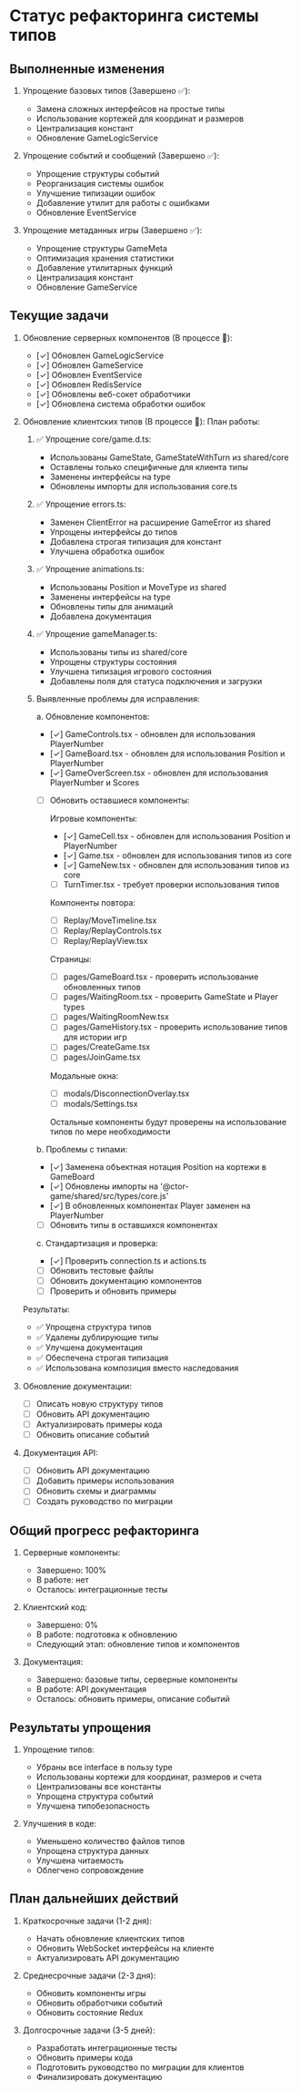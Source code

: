 # Статус рефакторинга системы типов

## Выполненные изменения

1. Упрощение базовых типов (Завершено ✅):
   - Замена сложных интерфейсов на простые типы
   - Использование кортежей для координат и размеров
   - Централизация констант
   - Обновление GameLogicService

2. Упрощение событий и сообщений (Завершено ✅):
   - Упрощение структуры событий
   - Реорганизация системы ошибок
   - Улучшение типизации ошибок
   - Добавление утилит для работы с ошибками
   - Обновление EventService

3. Упрощение метаданных игры (Завершено ✅):
   - Упрощение структуры GameMeta
   - Оптимизация хранения статистики
   - Добавление утилитарных функций
   - Централизация констант
   - Обновление GameService

## Текущие задачи

1. Обновление серверных компонентов (В процессе 🔄):
   - [✓] Обновлен GameLogicService
   - [✓] Обновлен GameService
   - [✓] Обновлен EventService
   - [✓] Обновлен RedisService
   - [✓] Обновлены веб-сокет обработчики
   - [✓] Обновлена система обработки ошибок

2. Обновление клиентских типов (В процессе 🔄):
   План работы:
   1. ✅ Упрощение core/game.d.ts:
      - Использованы GameState, GameStateWithTurn из shared/core
      - Оставлены только специфичные для клиента типы
      - Заменены интерфейсы на type
      - Обновлены импорты для использования core.ts
   
   2. ✅ Упрощение errors.ts:
      - Заменен ClientError на расширение GameError из shared
      - Упрощены интерфейсы до типов
      - Добавлена строгая типизация для констант
      - Улучшена обработка ошибок

   3. ✅ Упрощение animations.ts:
      - Использованы Position и MoveType из shared
      - Заменены интерфейсы на type
      - Обновлены типы для анимаций
      - Добавлена документация

   4. ✅ Упрощение gameManager.ts:
      - Использованы типы из shared/core
      - Упрощены структуры состояния
      - Улучшена типизация игрового состояния
      - Добавлены поля для статуса подключения и загрузки

   5. Выявленные проблемы для исправления:
      
      a. Обновление компонентов:
      - [✓] GameControls.tsx - обновлен для использования PlayerNumber
      - [✓] GameBoard.tsx - обновлен для использования Position и PlayerNumber
      - [✓] GameOverScreen.tsx - обновлен для использования PlayerNumber и Scores
      - [ ] Обновить оставшиеся компоненты:
        
        Игровые компоненты:
        - [✓] GameCell.tsx - обновлен для использования Position и PlayerNumber
        - [✓] Game.tsx - обновлен для использования типов из core
        - [✓] GameNew.tsx - обновлен для использования типов из core
        - [ ] TurnTimer.tsx - требует проверки использования типов
        
        Компоненты повтора:
        - [ ] Replay/MoveTimeline.tsx
        - [ ] Replay/ReplayControls.tsx
        - [ ] Replay/ReplayView.tsx
        
        Страницы:
        - [ ] pages/GameBoard.tsx - проверить использование обновленных типов
        - [ ] pages/WaitingRoom.tsx - проверить GameState и Player types
        - [ ] pages/WaitingRoomNew.tsx
        - [ ] pages/GameHistory.tsx - проверить использование типов для истории игр
        - [ ] pages/CreateGame.tsx
        - [ ] pages/JoinGame.tsx
        
        Модальные окна:
        - [ ] modals/DisconnectionOverlay.tsx
        - [ ] modals/Settings.tsx
        
        Остальные компоненты будут проверены на использование типов по мере необходимости

      b. Проблемы с типами:
      - [✓] Заменена объектная нотация Position на кортежи в GameBoard
      - [✓] Обновлены импорты на '@ctor-game/shared/src/types/core.js'
      - [✓] В обновленных компонентах Player заменен на PlayerNumber
      - [ ] Обновить типы в оставшихся компонентах
      
      c. Стандартизация и проверка:
      - [✓] Проверить connection.ts и actions.ts
      - [ ] Обновить тестовые файлы
      - [ ] Обновить документацию компонентов
      - [ ] Проверить и обновить примеры

   Результаты:
   - ✅ Упрощена структура типов
   - ✅ Удалены дублирующие типы
   - ✅ Улучшена документация
   - ✅ Обеспечена строгая типизация
   - ✅ Использована композиция вместо наследования

3. Обновление документации:
   - [ ] Описать новую структуру типов
   - [ ] Обновить API документацию
   - [ ] Актуализировать примеры кода
   - [ ] Обновить описание событий

4. Документация API:
   - [ ] Обновить API документацию
   - [ ] Добавить примеры использования
   - [ ] Обновить схемы и диаграммы
   - [ ] Создать руководство по миграции

## Общий прогресс рефакторинга

1. Серверные компоненты:
   - Завершено: 100%
   - В работе: нет
   - Осталось: интеграционные тесты

2. Клиентский код:
   - Завершено: 0%
   - В работе: подготовка к обновлению
   - Следующий этап: обновление типов и компонентов

3. Документация:
   - Завершено: базовые типы, серверные компоненты
   - В работе: API документация
   - Осталось: обновить примеры, описание событий

## Результаты упрощения

1. Упрощение типов:
   - Убраны все interface в пользу type
   - Использованы кортежи для координат, размеров и счета
   - Централизованы все константы
   - Упрощена структура событий
   - Улучшена типобезопасность

2. Улучшения в коде:
   - Уменьшено количество файлов типов
   - Упрощена структура данных
   - Улучшена читаемость
   - Облегчено сопровождение

## План дальнейших действий

1. Краткосрочные задачи (1-2 дня):
   - Начать обновление клиентских типов
   - Обновить WebSocket интерфейсы на клиенте
   - Актуализировать API документацию

2. Среднесрочные задачи (2-3 дня):
   - Обновить компоненты игры
   - Обновить обработчики событий
   - Обновить состояние Redux

3. Долгосрочные задачи (3-5 дней):
   - Разработать интеграционные тесты
   - Обновить примеры кода
   - Подготовить руководство по миграции для клиентов
   - Финализировать документацию